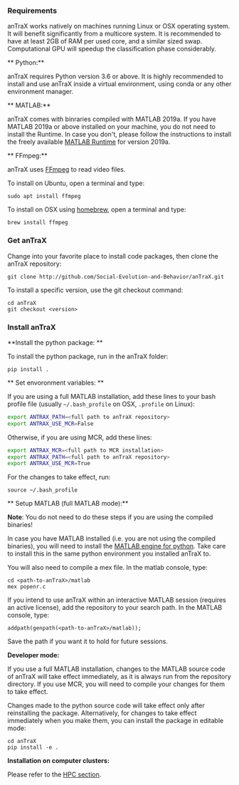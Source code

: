 
### Requirements

anTraX works natively on machines running Linux or OSX operating system. It will benefit significantly from a multicore system. It is recommended to have at least 2GB of RAM per used core, and a similar sized swap. Computational GPU will speedup the classification phase considerably. 

** Python:**

anTraX requires Python version 3.6 or above. It is highly recommended to install and use anTraX inside a virtual environment, using conda or any other environment manager. 

** MATLAB:** 

anTraX comes with binraries compiled with MATLAB 2019a. If you have MATLAB 2019a or above installed on your machine, you do not need to install the Runtime. In case you don't, please follow the instructions to install the freely available [MATLAB Runtime](https://www.mathworks.com/products/compiler/matlab-runtime.html) for version 2019a.

** FFmpeg:**

anTraX uses [FFmpeg](https://www.ffmpeg.org/) to read video files.

To install on Ubuntu, open a terminal and type:

```console
sudo apt install ffmpeg
```

To install on OSX using [homebrew](https://brew.sh/), open a terminal and type:

```console
brew install ffmpeg
```
### Get anTraX

Change into your favorite place to install code packages, then clone the anTraX repository:

```console
git clone http://github.com/Social-Evolution-and-Behavior/anTraX.git
```

To install a specific version, use the git checkout command:

```console
cd anTraX
git checkout <version>
```

### Install anTraX

**Install the python package: **

To install the python package, run in the anTraX folder:

```console
pip install .
```
** Set envoronment variables: **

If you are using a full MATLAB installation, add these lines to your bash profile file (usually `~/.bash_profile` on OSX,   `.profile` on Linux):

```bash
export ANTRAX_PATH=<full path to anTraX repository>
export ANTRAX_USE_MCR=False
```

Otherwise, if you are using MCR, add these lines:

```bash
export ANTRAX_MCR=<full path to MCR installation>
export ANTRAX_PATH=<full path to anTraX repository>
export ANTRAX_USE_MCR=True
```

For the changes to take effect, run:
```console
source ~/.bash_profile
```

** Setup MATLAB (full MATLAB mode):**

**Note**: You do not need to do these steps if you are using the compiled binaries!

In case you have MATLAB installed (i.e. you are not using the compiled binaries), you will need to install the [MATLAB engine for python](https://www.mathworks.com/help/matlab/matlab_external/install-the-matlab-engine-for-python.html). Take care to install this in the same python environment you installed anTraX to.

You will also need to compile a mex file. In the matlab console, type:

```console
cd <path-to-anTraX>/matlab
mex popenr.c
```
If you intend to use anTraX within an interactive MATLAB session (requires an active license), add the repository to your search path. In the MATLAB console, type:

```console
addpath(genpath(<path-to-anTraX>/matlab));
```
Save the path if you want it to hold for future sessions.

**Developer mode:**

If you use a full MATLAB installation, changes to the MATLAB source code of anTraX will take effect immediately, as it is always run from the repository directory. If you use MCR, you will need to compile your changes for them to take effect.

Changes made to the python source code will take effect only after reinstalling the package. Alternatively, for changes to take effect immediately when you make them, you can install the package in editable mode:

```console
cd anTraX
pip install -e .
```

**Installation on computer clusters:**

Please refer to the [HPC section](hpc.md#installation).
